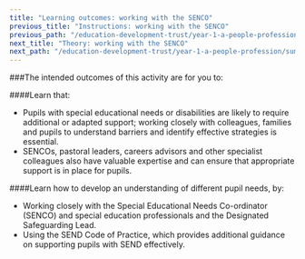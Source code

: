 ```yaml
---
title: "Learning outcomes: working with the SENCO"
previous_title: "Instructions: working with the SENCO"
previous_path: "/education-development-trust/year-1-a-people-profession/summer-week-3-ect-instructions-working-with-the-senco"
next_title: "Theory: working with the SENCO"
next_path: "/education-development-trust/year-1-a-people-profession/summer-week-3-ect-theory-working-with-the-senco"
---
```


###The intended outcomes of this activity are for you to:

####Learn that: 
                                                                                                                                                                                                                              
- Pupils with special educational needs or disabilities are likely to require additional or adapted support; working closely with colleagues, families and pupils to understand barriers and identify effective strategies is essential. 
- SENCOs, pastoral leaders, careers advisors and other specialist colleagues also have valuable expertise and can ensure that appropriate support is in place for pupils. 

####Learn how to develop an understanding of different pupil needs, by:   
- Working closely with the Special Educational Needs Co-ordinator (SENCO) and special education professionals and the Designated Safeguarding Lead. 
- Using the SEND Code of Practice, which provides additional guidance on supporting pupils with SEND effectively.                                  

